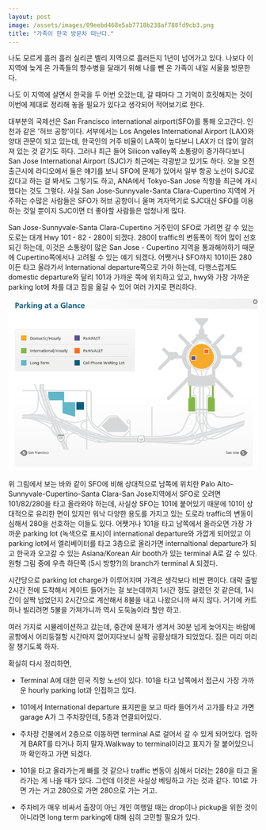 ```yaml
---
layout: post
image: /assets/images/09eebd468e5ab7718b238af788fd9cb3.png
title: "가족이 한국 방문차 떠난다."
---
```



나도 모르게 흘러 흘러 실리콘 벨리 지역으로 흘러든지 1년이 넘어가고 있다. 나보다 이 지역에 늦게 온 가족들의 향수병을 달래기 위해 나를 뺀 온 가족이 내일 서울을 방문한다.




나도 이 지역에 살면서 한국을 두 어번 오갔는데, 갈 때마다 그 기억이 흐릿해지는 것이 이번에 제대로 정리해 놓을 필요가 있다고 생각되어 적어보기로 한다.




대부분의 국제선은 San Francisco international airport(SFO)를 통해 오고간다. 인천과 같은 '허브 공항'이다. 서부에서는 Los Angeles International Airport (LAX)와 양대 관문이 되고 있는데, 한국인의 거주 비율이 LA쪽이 높다보니 LAX가 더 많이 알려져 있는 것 같기도 하다. 그러나 최근 들어 Silicon valley쪽 소통량이 증가하다보니 San Jose International Airport (SJC)가 최근에는 각광받고 있기도 하다. 오늘 오전 출근시에 라디오에서 들은 얘기를 보니 SFO에 문제가 있어서 일부 항공 노선이 SJC로 갔다고 하는 걸 봐서도 그렇기도 하고, ANA에서 Tokyo-San Jose 직항을 최근에 개시했다는 것도 그렇다. 사실 San Jose-Sunnyvale-Santa Clara-Cupertino 지역에 거주하는 수많은 사람들은 SFO가 허브 공항이니 울며 겨자먹기로 SJC대신 SFO를 이용하는 것일 뿐이지 SJC이면 더 좋아할 사람들은 엄청나게 많다.




San Jose-Sunnyvale-Santa Clara-Cupertino 거주민이 SFO로 가려면 갈 수 있는 도로는 대개 Hwy 101 - 82 - 280이 되겠다. 280이 traffic의 변동폭이 적어 많이 선호되긴 하는데, 이것은 소통량이 많은 San Jose - Cupertino 지역을 통과해야하기 때문에 Cupertino쪽에서나 고려될 수 있는 얘기 되겠다. 어쨋거나 SFO까지 101이든 280이든 타고 올라가서 International departure쪽으로 가야 하는데, 다행스럽게도 domestic departure와 달리 101과 가까운 쪽에 위치하고 있고, hwy와 가장 가까운 parking lot에 차를 대고 짐을 옮길 수 있어 여러 가지로 편리하다. 






![image](/assets/images/09eebd468e5ab7718b238af788fd9cb3.png)




위 그림에서 보는 바와 같이 SFO에 비해 상대적으로 남쪽에 위치한 Palo Alto-Sunnyvale-Cupertino-Santa Clara-San Jose지역에서 SFO로 오려면 101/82/280을 타고 올라와야 하는데, 사실상 SFO는 101에 붙어있기 때문에 101이 상대적으로 유리한 면이 있지만 워낙 다양한 용도를 가지고 있는 도로라 traffic의 변동이 심해서 280을 선호하는 이들도 있다. 어쨋거나 101을 타고 남쪽에서 올라오면 가장 가까운 parking lot (녹색으로 표시)이 international departure와 가깝게 되어있고 이 parking lot에서 엘리베이터를 타고 3층으로 올라가면 internaltional departure가 되고 한국과 오고갈 수 있는 Asiana/Korean Air booth가 있는 terminal A로 갈 수 있다. 원형 그림 중에 우측 하단쪽 (5시 방향?)의 branch가 terminal A 되겠다.




시간당으로 parking lot charge가 이루어지며 가격은 생각보다 비싼 편이다. 대략 출발 2시간 전에 도착해서 게이트 들어가는 걸 보는데까지 1시간 정도 걸렸던 것 같은데, 1시간이 살짝 넘었던지 2시간으로 계산해서 8불을 내고 나왔으니까 싸지 않다. 거기에 카트 하나 빌리려면 5불을 가져가니까 역시 도둑놈이라 할만 하고.




여러 가지로 시뮬레이션하고 갔는데, 중간에 문제가 생겨서 30분 넘게 늦어지는 바람에 공항에서 어리둥절할 시간마저 없어지다보니 살짝 공황상태가 되었었다. 짐은 미리 미리 잘 챙기도록 하자. 




확실히 다시 정리하면,




- Terminal A에 대한 민국 직항 노선이 있다. 101을 타고 남쪽에서 접근시 가장 가까운 hourly parking lot과 인접하고 있다.

- 101에서 International departure 표지판을 보고 따라 들어가서 고가를 타고 가면 garage A가 그 주차장인데, 5층과 연결되어있다. 

- 주차장 건물에서 2층으로 이동하면 terminal A로 걸어서 갈 수 있게 되어있다. 엄하게 BART를 타거나 하지 말자.Walkway to terminal이라고 표지가 잘 붙어있으니까 확인하고 가면 되겠다.

- 101을 타고 올라가는게 빠를 것 같으나 traffic 변동이 심해서 더러는 280을 타고 올라가는 게 나을 때가 있다. 그런데 이것은 사실상 베팅하고 가는 것과 같다. 101로 가면 가는 거고 280으로 가면 280으로 가는 거고. 

- 주차비가 매우 비싸서 출장이 아닌 개인 여행일 때는 drop이나 pickup을 위한 것이 아니라면 long term parking에 대해 심히 고민할 필요가 있다.








